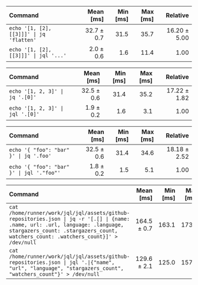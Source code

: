 | Command | Mean [ms] | Min [ms] | Max [ms] | Relative |
|:---|---:|---:|---:|---:|
| `echo '[1, [2], [[3]]]' \| jq 'flatten'` | 32.7 ± 0.7 | 31.5 | 35.7 | 16.20 ± 5.00 |
| `echo '[1, [2], [[3]]]' \| jql '...'` | 2.0 ± 0.6 | 1.6 | 11.4 | 1.00 |

| Command | Mean [ms] | Min [ms] | Max [ms] | Relative |
|:---|---:|---:|---:|---:|
| `echo '[1, 2, 3]' \| jq '.[0]'` | 32.5 ± 0.6 | 31.4 | 35.2 | 17.22 ± 1.82 |
| `echo '[1, 2, 3]' \| jql '.[0]'` | 1.9 ± 0.2 | 1.6 | 3.1 | 1.00 |

| Command | Mean [ms] | Min [ms] | Max [ms] | Relative |
|:---|---:|---:|---:|---:|
| `echo '{ "foo": "bar" }' \| jq '.foo'` | 32.5 ± 0.6 | 31.4 | 34.6 | 18.18 ± 2.52 |
| `echo '{ "foo": "bar" }' \| jql '."foo"'` | 1.8 ± 0.2 | 1.5 | 5.1 | 1.00 |

| Command | Mean [ms] | Min [ms] | Max [ms] | Relative |
|:---|---:|---:|---:|---:|
| `cat /home/runner/work/jql/jql/assets/github-repositories.json \| jq -r '[.[] \| {name: .name, url: .url, language: .language, stargazers_count: .stargazers_count, watchers_count: .watchers_count}]' > /dev/null` | 164.5 ± 0.7 | 163.1 | 173.5 | 1.27 ± 0.02 |
| `cat /home/runner/work/jql/jql/assets/github-repositories.json \| jql '.\|{"name", "url", "language", "stargazers_count", "watchers_count"}' > /dev/null` | 129.6 ± 2.1 | 125.0 | 157.5 | 1.00 |

